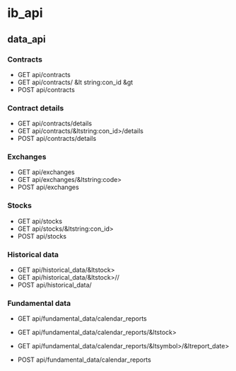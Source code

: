 # ib_api

## data_api

### Contracts
* GET api/contracts
* GET api/contracts/ &lt string:con_id &gt
* POST api/contracts

### Contract details
* GET api/contracts/details
* GET api/contracts/&ltstring:con_id>/details
* POST api/contracts/details

### Exchanges
* GET api/exchanges
* GET api/exchanges/&ltstring:code>
* POST api/exchanges

### Stocks
* GET api/stocks
* GET api/stocks/&ltstring:con_id>
* POST api/stocks

### Historical data
* GET api/historical_data/&ltstock>
* GET api/historical_data/&ltstock>/<whatToShow>/<date>
* POST api/historical_data/

### Fundamental data

* GET api/fundamental_data/calendar_reports
* GET api/fundamental_data/calendar_reports/&ltstock>
* GET api/fundamental_data/calendar_reports/&ltsymbol>/&ltreport_date>

* POST api/fundamental_data/calendar_reports
